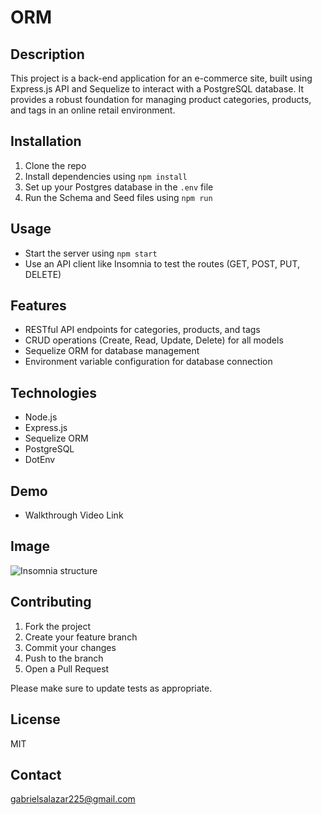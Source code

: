 # ORM

## Description
This project is a back-end application for an e-commerce site, built using Express.js API and Sequelize to interact with a PostgreSQL database. It provides a robust foundation for managing product categories, products, and tags in an online retail environment.

## Installation
1. Clone the repo
2. Install dependencies using `npm install`
3. Set up your Postgres database in the `.env` file
4. Run the Schema and Seed files using `npm run`

## Usage
- Start the server using `npm start`
- Use an API client like Insomnia to test the routes (GET, POST, PUT, DELETE)

## Features
- RESTful API endpoints for categories, products, and tags
- CRUD operations (Create, Read, Update, Delete) for all models
- Sequelize ORM for database management
- Environment variable configuration for database connection

## Technologies
- Node.js
- Express.js
- Sequelize ORM
- PostgreSQL
- DotEnv

## Demo
- Walkthrough Video Link

## Image
![Insomnia structure](insomnia)

## Contributing
1. Fork the project
2. Create your feature branch
3. Commit your changes
4. Push to the branch
5. Open a Pull Request

Please make sure to update tests as appropriate.

## License
MIT

## Contact
gabrielsalazar225@gmail.com 